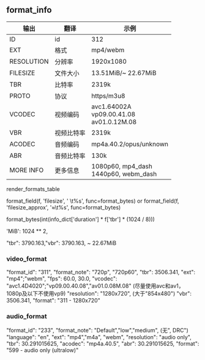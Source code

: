 ## format_info

| 输出         | 翻译    | 示例                                              |
|------------|-------|-------------------------------------------------|
| ID         | id    | 312                                             |
| EXT        | 格式    | mp4/webm                                        |
| RESOLUTION | 分辨率   | 1920x1080                                       |
| FILESIZE   | 文件大小  | 13.51MiB/~ 22.67MiB                             |
| TBR        | 比特率   | 2319k                                           |
| PROTO      | 协议    | https/m3u8                                      |
| VCODEC     | 视频编码  | avc1.64002A<br/>vp09.00.41.08<br/>av01.0.12M.08 |
| VBR        | 视频比特率 | 2319k                                           |
| ACODEC     | 音频编码  | mp4a.40.2/opus/unknown                          |
| ABR        | 音频比特率 | 130k                                            |
| MORE INFO  | 更多信息  | 1080p60, mp4_dash<br/>1440p60, webm_dash        |

render_formats_table

format_field(f, 'filesize', ' \t%s', func=format_bytes)
or format_field(f, 'filesize_approx', '≈\t%s', func=format_bytes)

format_bytes(int(info_dict['duration'] * f['tbr'] * (1024 / 8)))


'MiB': 1024 ** 2,


"tbr": 3790.163,"vbr": 3790.163,
~ 22.67MiB

### video_format
"format_id": "311",
"format_note": "720p", "720p60",
"tbr": 3506.341,
"ext": "mp4";"webm",
"fps": 60.0, 30.0,
"vcodec": "avc1.4D4020";"vp09.00.40.08","av01.0.08M.08"  (尽量使用avc和av1，1080p及以下不使用vp9)
"resolution": "1280x720", (大于"854x480")
"vbr": 3506.341,
"format": "311 - 1280x720"

### audio_format
"format_id": "233",
"format_note": "Default","low","medium", (无", DRC")
"language": "en",
"ext": "mp4","m4a", "webm",
"resolution": "audio only",
"tbr": 30.291015625,
"acodec": "mp4a.40.5",
"abr": 30.291015625,
"format": "599 - audio only (ultralow)"

